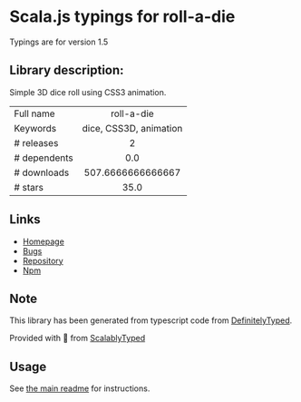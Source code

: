 
# Scala.js typings for roll-a-die

Typings are for version 1.5

## Library description:
Simple 3D dice roll using CSS3 animation.

|                    |                 |
| ------------------ | :-------------: |
| Full name          | roll-a-die |
| Keywords           | dice, CSS3D, animation |
| # releases         | 2 |
| # dependents       | 0.0 |
| # downloads        | 507.6666666666667 |
| # stars            | 35.0 |

## Links
- [Homepage](https://github.com/chukwumaijem/roll-a-die)
- [Bugs](https://github.com/chukwumaijem/roll-a-die/issues)
- [Repository](https://github.com/chukwumaijem/roll-a-die)
- [Npm](https://www.npmjs.com/package/roll-a-die)
    


## Note
This library has been generated from typescript code from [DefinitelyTyped](https://definitelytyped.org).

Provided with :purple_heart: from [ScalablyTyped](https://github.com/oyvindberg/ScalablyTyped)

## Usage
See [the main readme](../../readme.md) for instructions.


